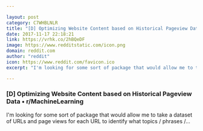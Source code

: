 ```yaml
---

layout: post
category: C7WHBLNLR
title: "[D] Optimizing Website Content based on Historical Pageview Data • r/MachineLearning"
date: 2017-11-17 22:18:21
link: https://vrhk.co/2hBQeDF
image: https://www.redditstatic.com/icon.png
domain: reddit.com
author: "reddit"
icon: https://www.reddit.com/favicon.ico
excerpt: "I'm looking for some sort of package that would allow me to take a dataset of URLs and page views for each URL to identify what topics / phrases /..."

---
```


### [D] Optimizing Website Content based on Historical Pageview Data • r/MachineLearning

I'm looking for some sort of package that would allow me to take a dataset of URLs and page views for each URL to identify what topics / phrases /...